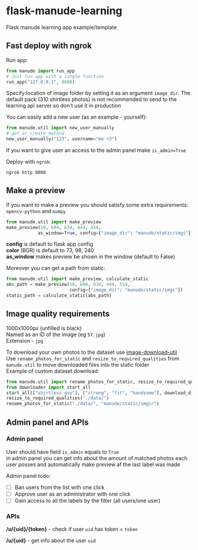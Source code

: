 # flask-manude-learning
 Flask manude learning app example/template

## Fast deploy with ngrok

Run app:

```python
from manude import run_app
# Just run app with a single function
run_app("127.0.0.1", 8080)
```

Specify location of image folder by setting it as an argument `image_dir`. The default pack (310 shirtless photos) is not recommended to send to the learning api server so don't use it in production

You can easily add a new user (as an example - yourself):

```python
from manude.util import new_user_manually
# get_or_create method
new_user_manually("123", username="me <3")
```

If you want to give user an access to the admin panel make `is_admin=True`

Deploy with `ngrok`:

```shell script
ngrok http 8080
```


## Make a preview

If you want to make a preview you should satisfy some extra requirements: `opencv-python` and `numpy`

```python
from manude.util import make_preview
make_preview(10, 604, 634, 444, 554, 
            as_window=True, config={"image_dir": "manude/static/imgs"})
```

**config** is default to flask app config  
**color** (BGR) is default to 73, 98, 240  
**as_window** makes preview be shown in the window (default to False)  

Moreover you can get a path from static:

```python
from manude.util import make_preview, calculate_static
abs_path = make_preview(10, 604, 634, 444, 554, 
                        config={"image_dir": "manude/static/imgs"})
static_path = calculate_static(abs_path)
```

## Image quality requirements

1000x1000px (unfilled is black)  
Named as an ID of the image (eg `57.jpg`)  
Extension - `jpg`

To download your own photos to the dataset use [image-download-util](https://github.com/timoniq/image-download-util)  
Use `rename_photos_for_static` and `resize_to_required_qualities` from `manude.util` to move downloaded files into the static folder  
Example of custom dataset download:  

```python
from manude.util import rename_photos_for_static, resize_to_required_qualities
from downloader import start_all
start_all(["shirtless guy"], ["strong", "fit", "handsome"], download_dir="./data/")
resize_to_required_qualities("./data/")
rename_photos_for_static("./data/", "manude/static/imgs/")
```

## Admin panel and APIs

### Admin panel

User should have field `is_admin` equals to `True`  
in admin panel you can get info about the amount of matched photos each user posses and automatically make preview af the last label was made

Admin panel todo:

- [ ] Ban users from the list with one click
- [ ] Approve user as an administrator with one click
- [ ] Gain access to all the labels by the filter (all users/one user)

### APIs

**/u/{uid}/{token}** - check if user `uid` has token = `token`

**/u/{uid}** - get info about the user `uid`